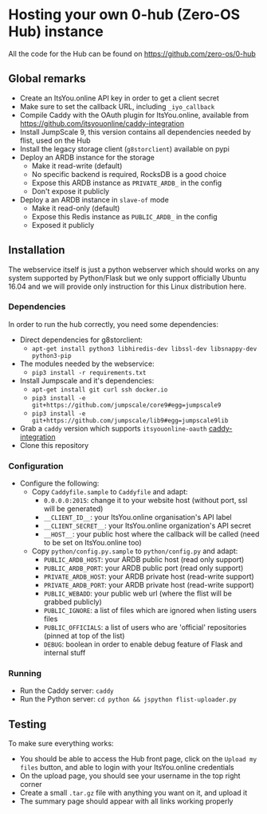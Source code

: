 # Hosting your own 0-hub (Zero-OS Hub) instance

All the code for the Hub can be found on https://github.com/zero-os/0-hub

## Global remarks

- Create an ItsYou.online API key in order to get a client secret
- Make sure to set the callback URL, including `_iyo_callback`
- Compile Caddy with the OAuth plugin for ItsYou.online, available from https://github.com/itsyouonline/caddy-integration
- Install JumpScale 9, this version contains all dependencies needed by flist, used on the Hub
- Install the legacy storage client (`g8storclient`) available on pypi
- Deploy an ARDB instance for the storage
  - Make it read-write (default)
  - No specific backend is required, RocksDB is a good choice
  - Expose this ARDB instance  as `PRIVATE_ARDB_` in the config
  - Don't expose it publicly
- Deploy a an ARDB instance in `slave-of` mode
  - Make it read-only (default)
  - Expose this Redis instance as `PUBLIC_ARDB_` in the config
  - Exposed it publicly

## Installation

The webservice itself is just a python webserver which should works on any system supported by Python/Flask but
we only support officially Ubuntu 16.04 and we will provide only instruction for this Linux distribution here.

### Dependencies

In order to run the hub correctly, you need some dependencies:

- Direct dependencies for g8storclient:
  - `apt-get install python3 libhiredis-dev libssl-dev libsnappy-dev python3-pip`
- The modules needed by the webservice:
  - `pip3 install -r requirements.txt`
- Install Jumpscale and it's dependencies:
  - `apt-get install git curl ssh docker.io`
  - `pip3 install -e git+https://github.com/jumpscale/core9#egg=jumpscale9`
  - `pip3 install -e git+https://github.com/jumpscale/lib9#egg=jumpscale9lib`
- Grab a `caddy` version which supports `itsyouonline-oauth` [caddy-integration](https://github.com/itsyouonline/caddy-integration)
- Clone this repository

### Configuration
- Configure the following:
  - Copy `Caddyfile.sample` to `Caddyfile` and adapt:
    - `0.0.0.0:2015`: change it to your website host (without port, ssl will be generated)
    - `__CLIENT_ID__`: your ItsYou.online organisation's API label
    - `__CLIENT_SECRET__`: your ItsYou.online organization's API secret
    - `__HOST__`: your public host where the callback will be called (need to be set on ItsYou.online too)
  - Copy `python/config.py.sample` to `python/config.py` and adapt:
    - `PUBLIC_ARDB_HOST`: your ARDB public host (read only support)
    - `PUBLIC_ARDB_PORT`: your ARDB public port (read only support)
    - `PRIVATE_ARDB_HOST`: your ARDB private host (read-write support)
    - `PRIVATE_ARDB_PORT`: your ARDB private host (read-write support)
    - `PUBLIC_WEBADD`: your public web url (where the flist will be grabbed publicly)
    - `PUBLIC_IGNORE`: a list of files which are ignored when listing users files
    - `PUBLIC_OFFICIALS`: a list of users who are 'official' repositories (pinned at top of the list)
    - `DEBUG`: boolean in order to enable debug feature of Flask and internal stuff

### Running
- Run the Caddy server: `caddy`
- Run the Python server: `cd python && jspython flist-uploader.py`


## Testing

To make sure everything works:

- You should be able to access the Hub front page, click on the `Upload my files` button, and able to login with your ItsYou.online credentials
- On the upload page, you should see your username in the top right corner
- Create a small `.tar.gz` file with anything you want on it, and upload it
- The summary page should appear with all links working properly
